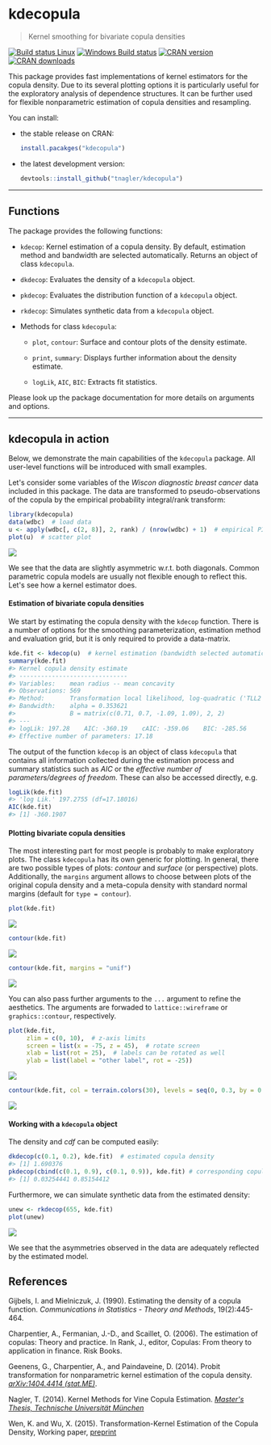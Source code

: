 kdecopula
=========

> Kernel smoothing for bivariate copula densities

[![Build status Linux](https://travis-ci.org/tnagler/kdecopula.svg?branch=master)](https://travis-ci.org/tnagler/kdecopula) [![Windows Build status](http://ci.appveyor.com/api/projects/status/github/tnagler/kdecopula?svg=true)](https://ci.appveyor.com/project/tnagler/kdecopula) [![CRAN version](http://www.r-pkg.org/badges/version/kdecopula)](https://cran.r-project.org/web/packages/kdecopula/index.html) [![CRAN downloads](http://cranlogs.r-pkg.org/badges/kdecopula)](https://cran.r-project.org/web/packages/kdecopula/index.html)

This package provides fast implementations of kernel estimators for the copula density. Due to its several plotting options it is particularly useful for the exploratory analysis of dependence structures. It can be further used for flexible nonparametric estimation of copula densities and resampling.

You can install:

-   the stable release on CRAN:

    ``` r
    install.pacakges("kdecopula")
    ```

-   the latest development version:

    ``` r
    devtools::install_github("tnagler/kdecopula")
    ```

------------------------------------------------------------------------

Functions
---------

The package provides the following functions:

-   `kdecop`: Kernel estimation of a copula density. By default, estimation method and bandwidth are selected automatically. Returns an object of class `kdecopula`.

-   `dkdecop`: Evaluates the density of a `kdecopula` object.

-   `pkdecop`: Evaluates the distribution function of a `kdecopula` object.

-   `rkdecop`: Simulates synthetic data from a `kdecopula` object.

-   Methods for class `kdecopula`:

    -   `plot`, `contour`: Surface and contour plots of the density estimate.

    -   `print`, `summary`: Displays further information about the density estimate.

    -   `logLik`, `AIC`, `BIC`: Extracts fit statistics.

Please look up the package documentation for more details on arguments and options.

------------------------------------------------------------------------

kdecopula in action
-------------------

Below, we demonstrate the main capabilities of the `kdecopula` package. All user-level functions will be introduced with small examples.

Let's consider some variables of the *Wiscon diagnostic breast cancer* data included in this package. The data are transformed to pseudo-observations of the copula by the empirical probability integral/rank transform:

``` r
library(kdecopula)
data(wdbc)  # load data
u <- apply(wdbc[, c(2, 8)], 2, rank) / (nrow(wdbc) + 1)  # empirical PIT
plot(u)  # scatter plot
```

![](inst/README-unnamed-chunk-3-1.png)

We see that the data are slightly asymmetric w.r.t. both diagonals. Common parametric copula models are usually not flexible enough to reflect this. Let's see how a kernel estimator does.

#### Estimation of bivariate copula densities

We start by estimating the copula density with the `kdecop` function. There is a number of options for the smoothing parameterization, estimation method and evaluation grid, but it is only required to provide a data-matrix.

``` r
kde.fit <- kdecop(u)  # kernel estimation (bandwidth selected automatically)
summary(kde.fit)
#> Kernel copula density estimate
#> ------------------------------
#> Variables:    mean radius -- mean concavity 
#> Observations: 569 
#> Method:       Transformation local likelihood, log-quadratic ('TLL2') 
#> Bandwidth:    alpha = 0.353621
#>               B = matrix(c(0.71, 0.7, -1.09, 1.09), 2, 2)
#> ---
#> logLik: 197.28    AIC: -360.19    cAIC: -359.06    BIC: -285.56 
#> Effective number of parameters: 17.18
```

The output of the function `kdecop` is an object of class `kdecopula` that contains all information collected during the estimation process and summary statistics such as *AIC* or the *effective number of parameters/degrees of freedom*. These can also be accessed directly, e.g.

``` r
logLik(kde.fit)
#> 'log Lik.' 197.2755 (df=17.18016)
AIC(kde.fit)
#> [1] -360.1907
```

#### Plotting bivariate copula densities

The most interesting part for most people is probably to make exploratory plots. The class `kdecopula` has its own generic for plotting. In general, there are two possible types of plots: *contour* and *surface* (or perspective) plots. Additionally, the `margins` argument allows to choose between plots of the original copula density and a meta-copula density with standard normal margins (default for `type = contour`).

``` r
plot(kde.fit)
```

![](inst/README-unnamed-chunk-6-1.png)

``` r
contour(kde.fit)
```

![](inst/README-unnamed-chunk-7-1.png)

``` r
contour(kde.fit, margins = "unif")
```

![](inst/README-unnamed-chunk-8-1.png)

You can also pass further arguments to the `...` argument to refine the aesthetics. The arguments are forwaded to
`lattice::wireframe` or `graphics::contour`, respectively.

``` r
plot(kde.fit, 
     zlim = c(0, 10),  # z-axis limits
     screen = list(x = -75, z = 45),  # rotate screen
     xlab = list(rot = 25),  # labels can be rotated as well
     ylab = list(label = "other label", rot = -25))  
```

![](inst/README-unnamed-chunk-9-1.png)

``` r
contour(kde.fit, col = terrain.colors(30), levels = seq(0, 0.3, by = 0.01))
```

![](inst/README-unnamed-chunk-10-1.png)

#### Working with a `kdecopula` object

The density and *cdf* can be computed easily:

``` r
dkdecop(c(0.1, 0.2), kde.fit)  # estimated copula density
#> [1] 1.690376
pkdecop(cbind(c(0.1, 0.9), c(0.1, 0.9)), kde.fit) # corresponding copula cdf
#> [1] 0.03254441 0.85154412
```

Furthermore, we can simulate synthetic data from the estimated density:

``` r
unew <- rkdecop(655, kde.fit)
plot(unew)
```

![](inst/README-unnamed-chunk-12-1.png)

We see that the asymmetries observed in the data are adequately reflected by the estimated model.

References
----------

Gijbels, I. and Mielniczuk, J. (1990). Estimating the density of a copula function. *Communications in Statistics - Theory and Methods*, 19(2):445-464.

Charpentier, A., Fermanian, J.-D., and Scaillet, O. (2006). The estimation of copulas: Theory and practice. In Rank, J., editor, Copulas: From theory to application in finance. Risk Books.

Geenens, G., Charpentier, A., and Paindaveine, D. (2014). Probit transformation for nonparametric kernel estimation of the copula density. [*arXiv:1404.4414 (stat.ME)*](arxiv.org/abs/1404.4414).

Nagler, T. (2014). Kernel Methods for Vine Copula Estimation. [*Master's Thesis, Technische Universität München*](https://mediatum.ub.tum.de/node?id=1231221)

Wen, K. and Wu, X. (2015). Transformation-Kernel Estimation of the Copula Density, Working paper, [preprint](http://agecon2.tamu.edu/people/faculty/wu-ximing/agecon2/public/copula.pdf)
